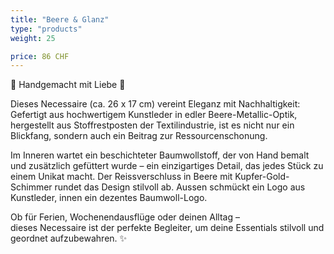 ```yaml
---
title: "Beere & Glanz"
type: "products"
weight: 25

price: 86 CHF
---
```


🌸 Handgemacht mit Liebe 🌸

Dieses Necessaire (ca. 26 x 17 cm) vereint Eleganz mit Nachhaltigkeit: Gefertigt aus hochwertigem Kunstleder in edler Beere-Metallic-Optik, hergestellt aus Stoffrestposten der Textilindustrie, ist es nicht nur ein Blickfang, sondern auch ein Beitrag zur Ressourcenschonung.

Im Inneren wartet ein beschichteter Baumwollstoff, der von Hand bemalt und zusätzlich gefüttert wurde – ein einzigartiges Detail, das jedes Stück zu einem Unikat macht. Der Reissverschluss in Beere mit Kupfer-Gold-Schimmer rundet das Design stilvoll ab. Aussen schmückt ein Logo aus Kunstleder, innen ein dezentes Baumwoll-Logo.

Ob für Ferien, Wochenendausflüge oder deinen Alltag –  
dieses Necessaire ist der perfekte Begleiter, um deine Essentials stilvoll und geordnet aufzubewahren. ✨
